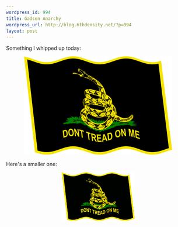 ```yaml
--- 
wordpress_id: 994
title: Gadsen Anarchy
wordpress_url: http://blog.6thdensity.net/?p=994
layout: post
---
```

<p>Something I whipped up today:</p><div align=center><img src="/assets/gadsen_anarchy_waving.png"></div><p>Here's a smaller one:</p><div align=center><img src="/assets/gadsen_anarchy_waving.gif" /></div>
